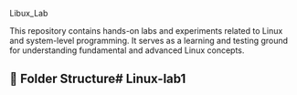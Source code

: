 Libux_Lab

This repository contains hands-on labs and experiments related to Linux and system-level programming. It serves as a learning and testing ground for understanding fundamental and advanced Linux concepts.

## 📁 Folder Structure# Linux-lab1
